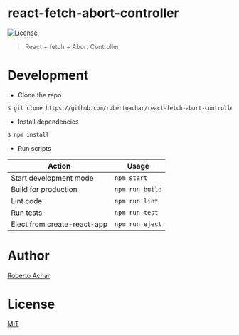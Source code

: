 # react-fetch-abort-controller

[![License][license-badge]][license-url]

> React + fetch + Abort Controller

# Development

- Clone the repo

```bash
$ git clone https://github.com/robertoachar/react-fetch-abort-controller.git
```

- Install dependencies

```bash
$ npm install
```

- Run scripts

| Action                      | Usage           |
| --------------------------- | --------------- |
| Start development mode      | `npm start`     |
| Build for production        | `npm run build` |
| Lint code                   | `npm run lint`  |
| Run tests                   | `npm run test`  |
| Eject from create-react-app | `npm run eject` |

# Author

[Roberto Achar](https://twitter.com/robertoachar)

# License

[MIT](https://github.com/robertoachar/react-fetch-abort-controller/blob/master/LICENSE)

[license-badge]: https://img.shields.io/github/license/robertoachar/react-fetch-abort-controller.svg
[license-url]: https://opensource.org/licenses/MIT
